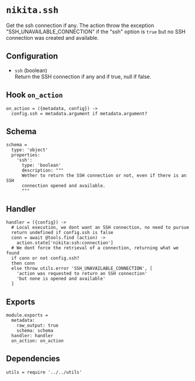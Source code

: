 
# `nikita.ssh`

Get the ssh connection if any. The action throw the exception
"SSH_UNAVAILABLE_CONNECTION" if the "ssh" option is `true` but no SSH connection
was created and available.

## Configuration

* `ssh` (boolean)   
  Return the SSH connection if any and if true, null if false.

## Hook `on_action`

    on_action = ({metadata, config}) ->
      config.ssh = metadata.argument if metadata.argument?
      
## Schema

    schema =
      type: 'object'
      properties:
        'ssh':
          type: 'boolean'
          description: """
          Wether to return the SSH connection or not, even if there is an SSH
          connection opened and available.
          """

## Handler

    handler = ({config}) ->
      # Local execution, we dont want an SSH connection, no need to pursue
      return undefined if config.ssh is false
      conn = await @tools.find (action) ->
        action.state['nikita:ssh:connection']
      # We dont force the retrieval of a connection, returning what we found
      if conn or not config.ssh?
      then conn
      else throw utils.error 'SSH_UNAVAILABLE_CONNECTION', [
        'action was requested to return an SSH connection'
        'but none is opened and available'
      ]

## Exports

    module.exports =
      metadata:
        raw_output: true
        schema: schema
      handler: handler
      on_action: on_action

## Dependencies

    utils = require '../../utils'
